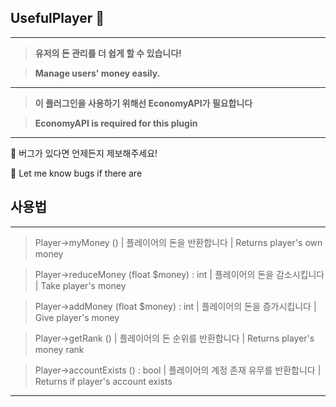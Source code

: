 ## UsefulPlayer :tada:
* * *
> **유저의 돈 관리를 더 쉽게 할 수 있습니다!**

> **Manage users' money easily.**
* * *
> **이 플러그인을 사용하기 위해선 EconomyAPI가 필요합니다**

> **EconomyAPI is required for this plugin**

* * *
  
  
:loudspeaker: 버그가 있다면 언제든지 제보해주세요!
  
:loudspeaker: Let me know bugs if there are


## 사용법
* * *

> Player->myMoney () | 플레이어의 돈을 반환합니다 | Returns player's own money

> Player->reduceMoney (float $money) : int | 플레이어의 돈을 감소시킵니다 | Take player's money

> Player->addMoney (float $money) : int | 플레이어의 돈을 증가시킵니다 | Give player's money

> Player->getRank () | 플레이어의 돈 순위를 반환합니다 | Returns player's money rank

> Player->accountExists () : bool | 플레이어의 계정 존재 유무를 반환합니다 | Returns if player's account exists

* * *
